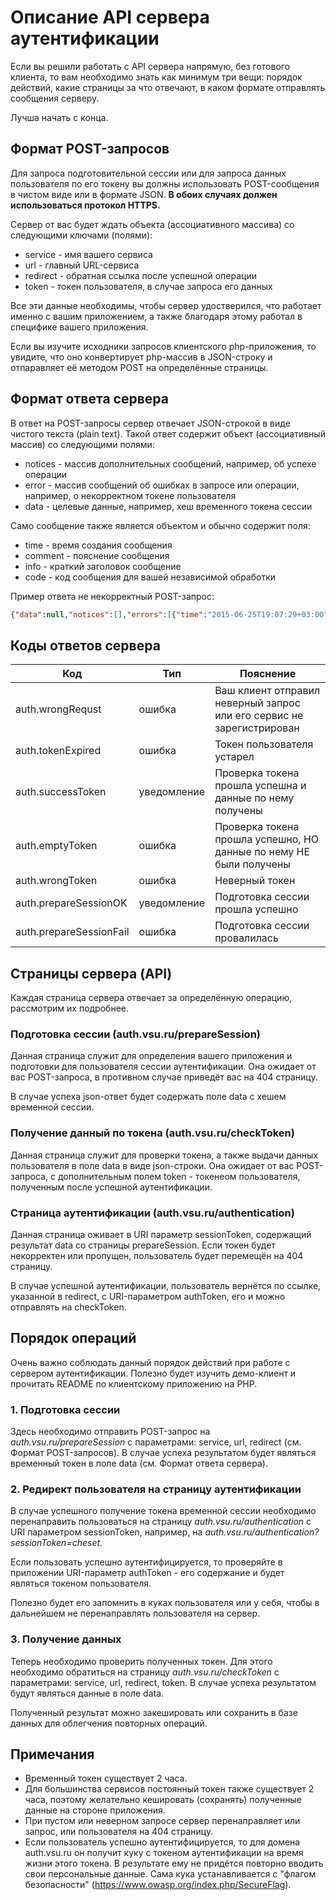 # Описание API сервера аутентификации #

Если вы решили работать с API сервера напрямую, без готового клиента, то вам необходимо знать как минимум три вещи: порядок действий, какие страницы за что отвечают, в каком формате отправлять сообщения серверу.

Лучша начать с конца.

## Формат POST-запросов ##
Для запроса подготовительной сессии или для запроса данных пользователя по его токену вы должны использовать POST-сообщения в чистом виде или в формате JSON.
**В обоих случаях должен использоваться протокол HTTPS.**

Сервер от вас будет ждать объекта (ассоциативного массива) со следующими ключами (полями):

* service - имя вашего сервиса
* url - главный URL-сервиса
* redirect - обратная ссылка после успешной операции
* token - токен пользователя, в случае запроса его данных

Все эти данные необходимы, чтобы сервер удостверился, что работает именно с вашим приложением, а также благодаря этому работал в специфике вашего приложения.

Если вы изучите исходники запросов клиентского php-приложения, то увидите, что оно конвертирует php-массив в JSON-строку и отпаравляет её методом POST на определённые страницы.

## Формат ответа сервера ##
В ответ на POST-запросы сервер отвечает JSON-строкой в виде чистого текста (plain text).
Такой ответ содержит объект (ассоциативный массив) со следующими полями:

* notices - массив дополнительных сообщений, например, об успехе операции
* error - массив сообщений об ошибках в запросе или операции, например, о некорректном токене пользователя
* data - целевые данные, например, хеш временного токена сессии

Само сообщение также является объектом и обычно содержит поля:

* time - время создания сообщения
* comment - пояснение сообщения
* info - краткий заголовок сообщение
* code - код сообщения для вашей независимой обработки

Пример ответа не некорректный POST-запрос:
~~~~json
{"data":null,"notices":[],"errors":[{"time":"2015-06-25T19:07:29+03:00","comment":"Клиент отправил неверный запрос, или сервис клиента не существует.","info":"Неверный запрос клиента","code":"auth.wrongRequst"}]}
~~~~

## Коды ответов сервера ##

Код                     | Тип         | Пояснение
----------------------- | ----------- | ----------------------------------------------------------------------
auth.wrongRequst        | ошибка      | Ваш клиент отправил неверный запрос или его сервис не зарегистрирован
auth.tokenExpired       | ошибка      | Токен пользователя устарел
auth.successToken       | уведомление | Проверка токена прошла успешна и данные по нему получены
auth.emptyToken         | ошибка      | Проверка токена прошла успешно, НО данные по нему НЕ были получены
auth.wrongToken         | ошибка      | Неверный токен
auth.prepareSessionOK   | уведомление | Подготовка сессии прошла успешно
auth.prepareSessionFail | ошибка      | Подготовка сессии провалилась

## Страницы сервера (API) ##

Каждая страница сервера отвечает за определённую операцию, рассмотрим их подробнее.

### Подготовка сессии (auth.vsu.ru/prepareSession) ###
Данная страница служит для определения вашего приложения и подготовки для пользователя сессии аутентификации.
Она ожидает от вас POST-запроса, в противном случае приведёт вас на 404 страницу.

В случае успеха json-ответ будет содержать поле data с хешем временной сессии.

### Получение данный по токена (auth.vsu.ru/checkToken) ###
Данная страница служит для проверки токена, а также выдачи данных пользователя в поле data в виде json-строки.
Она ожидает от вас POST-запроса, с дополнительным полем token - токенеом пользователя, полученным после успешной аутентификации.

### Страница аутентификации (auth.vsu.ru/authentication) ###
Данная страница оживает в URI параметр sessionToken, содержащий результат data со страницы prepareSession.
Если токен будет некорректен или пропущен, пользователь будет перемещён на 404 страницу.

В случае успешной аутентификации, пользователь вернётся по ссылке, указанной в redirect, с URI-параметром authToken, его и можно отправлять на checkToken.

## Порядок операций ##
Очень важно соблюдать данный порядок действий при работе с сервером аутентификации.
Полезно будет изучить демо-клиент и прочитать README по клиентскому приложению на PHP.

### 1. Подготовка сессии ###
Здесь необходимо отправить POST-запрос на *auth.vsu.ru/prepareSession* с параметрами: service, url, redirect (см. Формат POST-запросов).
В случае успеха результатом будет являться временный токен в поле data (см. Формат ответа сервера).

### 2. Редирект пользователя на страницу аутентификации ###
В случае успешного получение токена временной сессии необходимо перенаправить пользоваться на страницу *auth.vsu.ru/authentication* с URI параметром sessionToken, например, на *auth.vsu.ru/authentication?sessionToken=cheset*.

Если пользовать успешно аутентифицируется, то проверяйте в приложении URI-параметр authToken - его содержание и будет являться токеном пользователя.

Полезно будет его запомнить в куках пользователя или у себя, чтобы в дальнейшем не перенаправлять пользователя на сервер.

### 3. Получение данных ###
Теперь необходимо проверить полученных токен. Для этого необходимо обратиться на страницу *auth.vsu.ru/checkToken* с параметрами: service, url, redirect, token.
В случае успеха результатом будут являться данные в поле data.

Полученный результат можно закешировать или сохранить в базе данных для облегчения повторных операций.

## Примечания ##

* Временный токен существует 2 часа.
* Для большинства сервисов постоянный токен также существует 2 часа, поэтому желательно кешировать (сохранять) полученные данные на стороне приложения.
* При пустом или неверном запросе сервер перенаправляет или запрос, или пользователя на 404 страницу.
* Если пользователь успешно аутентифицируется, то для домена auth.vsu.ru он получит куку с токеном аутентификации на время жизни этого токена. В результате ему не придётся повторно вводить свои персональные данные. Сама кука устанавливается с "флагом безопасности" (https://www.owasp.org/index.php/SecureFlag).
